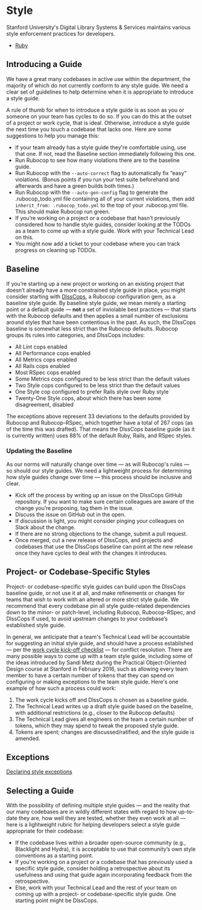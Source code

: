 # Style

Stanford University's Digital Library Systems &amp; Services maintains various style enforcement practices for developers.

* [Ruby](/style/ruby)

## Introducing a Guide

We have a great many codebases in active use within the department, the majority of which do not currently conform to any style guide. We need a clear set of guidelines to help determine when it is appropriate to introduce a style guide.

A rule of thumb for when to introduce a style guide is as soon as you or someone on your team has cycles to do so. If you can do this at the outset of a project or work cycle, that is ideal. Otherwise, introduce a style guide the next time you touch a codebase that lacks one. Here are some suggestions to help you manage this:

* If your team already has a style guide they're comfortable using, use that one. If not, read the Baseline section immediately following this one.
* Run Rubocop to see how many violations there are to the baseline guide.
* Run Rubocop with the `--auto-correct` flag to automatically fix “easy” violations. (Bonus points if you run your test suite beforehand and afterwards and have a green builds both times.)
* Run Rubocop with the `--auto-gen-config` flag to generate the .rubocop_todo.yml file containing all of your current violations, then add `inherit_from: .rubocop_todo.yml` to the top of your .rubocop.yml file. This should make Rubocop run green.
* If you’re working on a project or a codebase that hasn’t previously considered how to handle style guides, consider looking at the TODOs as a team to come up with a style guide. Work with your Technical Lead on this.
* You might now add a ticket to your codebase where you can track progress on cleaning up TODOs.

## Baseline

If you’re starting up a new project or working on an existing project that doesn’t already have a more constrained style guide in place, you might consider starting with [DlssCops](https://github.com/sul-dlss/dlss_cops), a Rubocop configuration gem, as a baseline style guide. By baseline style guide, we mean merely a starting point or a default guide — **not** a set of inviolable best practices — that starts with the Rubocop defaults and then applies a small number of exclusions around styles that have been contentious in the past. As such, the DlssCops baseline is somewhat less strict than the Rubocop defaults. Rubocop groups its rules into categories, and DlssCops includes:

* All Lint cops enabled
* All Performance cops enabled
* All Metrics cops enabled
* All Rails cops enabled
* Most RSpec cops enabled
* Some Metrics cops configured to be less strict than the default values
* Two Style cops configured to be less strict than the default values
* One Style cop configured to prefer Rails style over Ruby style
* Twenty-One Style cops, about which there has been some disagreement, disabled

The exceptions above represent 33 deviations to the defaults provided by Rubocop and Rubocop-RSpec, which together have a total of 267 cops (as of the time this was drafted). That means the DlssCops baseline guide (as it is currently written) uses 88% of the default Ruby, Rails, and RSpec styles.

### Updating the Baseline

As our norms will naturally change over time — as will Rubocop's rules — so should our style guides. We need a lightweight process for determining how style guides change over time — this process should be inclusive and clear.

* Kick off the process by writing up an issue on the DlssCops GitHub repository. If you want to make sure certain colleagues are aware of the change you’re proposing, tag them in the issue.
* Discuss the issue on GitHub out in the open.
* If discussion is light, you might consider pinging your colleagues on Slack about the change.
* If there are no strong objections to the change, submit a pull request.
* Once merged, cut a new release of DlssCops, and projects and codebases that use the DlssCops baseline can point at the new release once they have cycles to deal with the changes it introduces.

## Project- or Codebase-Specific Styles

Project- or codebase-specific style guides can build upon the DlssCops baseline guide, or not use it at all, and make refinements or changes for teams that wish to work with an altered or more strict style guide. We recommend that every codebase pin all style guide-related dependencies down to the minor- or patch-level, including Rubocop, Rubocop-RSpec, and DlssCops if used, to avoid upstream changes to your codebase’s established style guide.

In general, we anticipate that a team's Technical Lead will be accountable for suggesting an initial style guide, and should have a process established — per the [work cycle kick-off checklist](https://consul.stanford.edu/pages/viewpage.action?pageId=151030108) — for conflict resolution. There are many possible ways to come up with a team style guide, including some of the ideas introduced by Sandi Metz during the Practical Object-Oriented Design course at Stanford in February 2016, such as allowing every team member to have a certain number of tokens that they can spend on configuring or making exceptions to the team style guide. Here's one example of how such a process could work:

1. The work cycle kicks off and DlssCops is chosen as a baseline guide.
1. The Technical Lead writes up a draft style guide based on the baseline, with additional restrictions (e.g., closer to the Rubocop defaults)
1. The Technical Lead gives all engineers on the team a certain number of tokens, which they may spend to tweak the proposed style guide.
1. Tokens are spent; changes are discussed/ratified; and the style guide is amended.

## Exceptions

[Declaring style exceptions](/style/exceptions.md)

## Selecting a Guide

With the possibility of defining multiple style guides — and the reality that our many codebases are in wildly different states with regard to how up-to-date they are, how well they are tested, whether they even work at all — here is a lightweight rubric for helping developers select a style guide appropriate for their codebase:

* If the codebase lives within a broader open-source community (e.g., Blacklight and Hydra), it is acceptable to use that community’s own style conventions as a starting point.
* If you're working on a project or a codebase that has previously used a specific style guide, consider holding a retrospective about its usefulness and using that guide again incorporating feedback from the retrospective.
* Else, work with your Technical Lead and the rest of your team on coming up with a project- or codebase-specific style guide. One starting point might be DlssCops.
